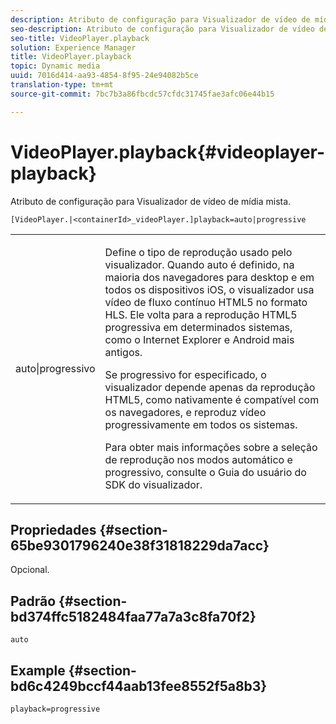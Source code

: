 ```yaml
---
description: Atributo de configuração para Visualizador de vídeo de mídia mista.
seo-description: Atributo de configuração para Visualizador de vídeo de mídia mista.
seo-title: VideoPlayer.playback
solution: Experience Manager
title: VideoPlayer.playback
topic: Dynamic media
uuid: 7016d414-aa93-4854-8f95-24e94082b5ce
translation-type: tm+mt
source-git-commit: 7bc7b3a86fbcdc57cfdc31745fae3afc06e44b15

---
```



# VideoPlayer.playback{#videoplayer-playback}

Atributo de configuração para Visualizador de vídeo de mídia mista.

`[VideoPlayer.|<containerId>_videoPlayer.]playback=auto|progressive`

<table id="table_27B4B2DDD44D4D1CB46DD1906A92B2FD"> 
 <tbody> 
  <tr> 
   <td colname="col1"> <p> <span class="codeph"> auto|progressivo</span> </p> </td> 
   <td colname="col2"> <p> Define o tipo de reprodução usado pelo visualizador. Quando <span class="codeph"> auto</span> é definido, na maioria dos navegadores para desktop e em todos os dispositivos iOS, o visualizador usa vídeo de fluxo contínuo HTML5 no formato HLS. Ele volta para a reprodução HTML5 progressiva em determinados sistemas, como o Internet Explorer e Android mais antigos. </p> <p>Se <span class="codeph"> progressivo</span> for especificado, o visualizador depende apenas da reprodução HTML5, como nativamente é compatível com os navegadores, e reproduz vídeo progressivamente em todos os sistemas. </p> <p>Para obter mais informações sobre a seleção de reprodução nos modos automático e progressivo, consulte o Guia do usuário do SDK do visualizador. </p> </td> 
  </tr> 
 </tbody> 
</table>

## Propriedades {#section-65be9301796240e38f31818229da7acc}

Opcional.

## Padrão {#section-bd374ffc5182484faa77a7a3c8fa70f2}

`auto`

## Example {#section-bd6c4249bccf44aab13fee8552f5a8b3}

`playback=progressive`
